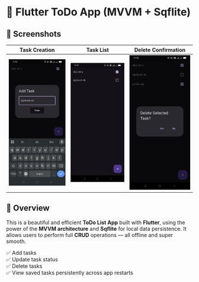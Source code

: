 # 📝 Flutter ToDo App (MVVM + Sqflite)

## 📸 Screenshots

| Task Creation                   | Task List                       | Delete Confirmation             |
| ------------------------------- | ------------------------------- | ------------------------------- |
| <img src="3.jpeg" width="200"/> | <img src="1.jpeg" width="200"/> | <img src="2.jpeg" width="200"/> |

## 🚀 Overview

This is a beautiful and efficient **ToDo List App** built with **Flutter**, using the power of the **MVVM architecture** and **Sqflite** for local data persistence. It allows users to perform full **CRUD** operations — all offline and super smooth.

✅ Add tasks  
✅ Update task status  
✅ Delete tasks  
✅ View saved tasks persistently across app restarts
